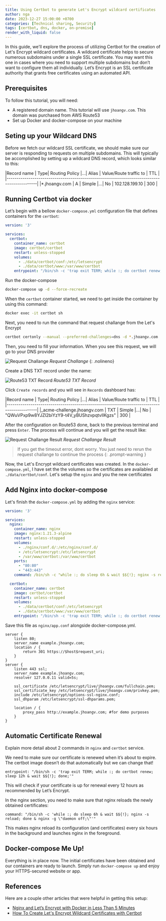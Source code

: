 ```yaml
---
title: Using Certbot to generate Let's Encrypt wildcard certificates
author: nga
date: 2023-12-27 15:00:00 +0700
categories: [Technical sharing, Security]
tags: [certbot, dns, docker, on-premise]
render_with_liquid: false
---
```


In this guide, we'll explore the process of utilizing Certbot for the creation of Let's Encrypt wildcard certificates.
A wildcard certificate helps to secure numerous subdomains under a single SSL certificate.
You may want this one in cases where you need to support multiple subdomains but don’t want to configure them all individually.
Let’s Encrypt is an SSL certificate authority that grants free certificates using an automated API.

## Prerequisites
To follow this tutorial, you will need:

- A registered domain name. This tutorial will use `jhoangv.com`. This domain was purchased from AWS Route53
- Set up Docker and docker-compose on your machine

## Seting up your Wildcard DNS

Before we fetch our wildcard SSL certificate, we should make sure our server is responding to requests on multiple subdomains. This will typically be accomplished by setting up a wildcard DNS record, which looks similar to this:

|Record name        | Type| Routing Policy |...| Alias | Value/Route traffic to         | TTL |
|---------------------------------------------------------------------------------------------|
|*.jhoangv.com	| A   | Simple         |...| No   | 102.128.199.10 | 300 |

## Running Certbot via docker

Let’s begin with a bellow `docker-compose.yml` configuration file that defines containers for the `certbot`:

```yaml
version: '3'

services:
  certbot:
    container_name: certbot
    image: certbot/certbot
    restart: unless-stopped
    volumes:
      - ./data/certbot/conf:/etc/letsencrypt
      - ./data/certbot/www:/var/www/certbot
    entrypoint: "/bin/sh -c 'trap exit TERM; while :; do certbot renew; sleep 12h & wait $${!}; done;'"

```

Run the docker-compose 

```bash
docker-compose up -d --force-recreate
```

When the `certbot` container started, we need to get inside the container by using this command:

```bash
docker exec -it certbot sh
```

Next, you need to run the command that request challange from the Let's Encrypt

```sh
certbot certonly --manual --preferred-challenges=dns -d *.jhoangv.com
```

Then, you need to fill your information. When you see this request, we will go to your DNS provider

![Request Challange](/assets/img/posts/using-certbot-to-generate-certificate-for-wildcard-domain/certbot_request_challenges.png)
_Request Challange_
{: .nolineno}


Create a DNS TXT record under the name:

![Route53 TXT Record](/assets/img/posts/using-certbot-to-generate-certificate-for-wildcard-domain/route53_setup_txt_record.png)
_Route53 TXT Record_

Click `Create records` and you will see in `Records` dashboard has:

|Record name        | Type| Routing Policy |...| Alias | Value/Route traffic to         | TTL |
|---------------------------------------------------------------------------------------------|
|_acme-challenge.jhoangv.com	| TXT   | Simple         |...| No   | "QWuVPxp9w8YJZl2biYzY9-t4V_yBUShzvpqtvlIKgzs" | 300 |


After the configuration on Route53 done, back to the previous terminal and press `Enter`. The process will continue and you will get the result like:

![Request Challange Result](/assets/img/posts/using-certbot-to-generate-certificate-for-wildcard-domain/certbot_request_challenges_result.png)
_Request Challange Result_

> If you get the timeout error, dont worry. You just need to rerun the request challange to continue the process
{: .prompt-warning }

Now, the Let's Encrypt wildcard certificates was created. In the `docker-compose.yml`, I have set the the volumes so the certificates are availabled at `./data/certbot/conf`. Let's setup the `nginx` and you the new certificates

## Add Nginx into docker-compose

Let's finish the `docker-compose.yml` by adding the `nginx` service:

```yaml
version: '3'

services:
  nginx:
    container_name: nginx
    image: nginx:1.21.3-alpine
    restart: unless-stopped
    volumes:
      - ./nginx/conf.d/:/etc/nginx/conf.d/
      - /etc/letsencrypt:/etc/letsencrypt
      - /var/www/certbot:/var/www/certbot
    ports:
      - "80:80"
      - "443:443"
    command: /bin/sh -c "while :; do sleep 6h & wait $${!}; nginx -s reload; done & nginx -g 'daemon off;'"

  certbot:
    container_name: certbot
    image: certbot/certbot
    restart: unless-stopped
    volumes:
      - ./data/certbot/conf:/etc/letsencrypt
      - ./data/certbot/www:/var/www/certbot
    entrypoint: "/bin/sh -c 'trap exit TERM; while :; do certbot renew; sleep 12h & wait $${!}; done;'"

```

Save this file as `nginx/app.conf` alongside docker-compose.yml.

```nginx
server {
    listen 80;
    server_name example.jhoangv.com;
    location / {
        return 301 https://$host$request_uri;
    }    
}
server {
    listen 443 ssl;
    server_name example.jhoangv.com;
    resolver 127.0.0.11 valid=5s;

    ssl_certificate /etc/letsencrypt/live/jhoangv.com/fullchain.pem;
    ssl_certificate_key /etc/letsencrypt/live/jhoangv.com/privkey.pem;
    include /etc/letsencrypt/options-ssl-nginx.conf;
    ssl_dhparam /etc/letsencrypt/ssl-dhparams.pem;
    
    location / {
        proxy_pass http://example.jhoangv.com; #for demo purposes
    }
}
```

## Automatic Certificate Renewal

Explain more detail about 2 commands in `nginx` and `certbot` service.

We need to make sure our certificate is renewed when it’s about to expire. The certbot image doesn’t do that automatically but we can change that!


```
entrypoint: "/bin/sh -c 'trap exit TERM; while :; do certbot renew; sleep 12h & wait $${!}; done;'"
```
This will check if your certificate is up for renewal every 12 hours as recommended by Let’s Encrypt.

In the nginx section, you need to make sure that nginx reloads the newly obtained certificates:

```
command: "/bin/sh -c 'while :; do sleep 6h & wait $${!}; nginx -s reload; done & nginx -g \"daemon off;\"'"
```
This makes nginx reload its configuration (and certificates) every six hours in the background and launches nginx in the foreground.

## Docker-compose Me Up!

Everything is in place now. The initial certificates have been obtained and our containers are ready to launch. Simply run `docker-compose up` and enjoy your HTTPS-secured website or app.

## References
Here are a couple other articles that were helpful in getting this setup:
- [Nginx and Let’s Encrypt with Docker in Less Than 5 Minutes](https://pentacent.medium.com/nginx-and-lets-encrypt-with-docker-in-less-than-5-minutes-b4b8a60d3a71)
- [How To Create Let's Encrypt Wildcard Certificates with Certbot](https://www.digitalocean.com/community/tutorials/how-to-create-let-s-encrypt-wildcard-certificates-with-certbot)
